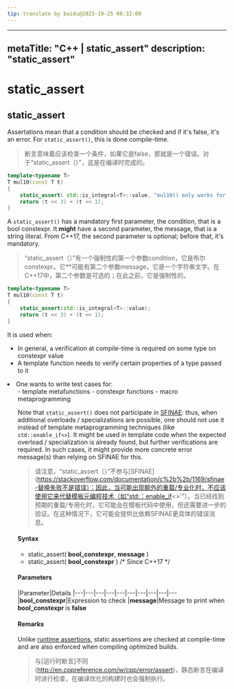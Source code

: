 ```yaml
---
tip: translate by baidu@2023-10-25 08:32:00
---
```

---
metaTitle: "C++ | static_assert"
description: "static_assert"
---

# static_assert



## static_assert



Assertations mean that a condition should be checked and if it's false, it's an error. For `static_assert()`, this is done compile-time.

> 断言意味着应该检查一个条件，如果它是false，那就是一个错误。对于“static_assert（）”，这是在编译时完成的。

```cpp
template<typename T>
T mul10(const T t)
{
    static_assert( std::is_integral<T>::value, "mul10() only works for integral types" );
    return (t << 3) + (t << 1);
}

```


A `static_assert()` has a mandatory first parameter, the condition, that is a bool constexpr. It **might** have a second parameter, the message, that is a string literal. From C++17, the second parameter is optional; before that, it's mandatory.

> “static_assert（）”有一个强制性的第一个参数condition，它是布尔constexpr。它**可能有第二个参数message，它是一个字符串文字。在C++17中，第二个参数是可选的；在此之前，它是强制性的。

```cpp
template<typename T>
T mul10(const T t)
{
    static_assert(std::is_integral<T>::value);
    return (t << 3) + (t << 1);
}

```

It is used when:

- In general, a verification at compile-time is required on some type on constexpr value
- A template function needs to verify certain properties of a type passed to it
<li>One wants to write test cases for:
<ul>
- template metafunctions
- constexpr functions
- macro metaprogramming


Note that `static_assert()` does not participate in [SFINAE](https://stackoverflow.com/documentation/c%2b%2b/1169/sfinae-substitution-failure-is-not-an-error): thus, when additional overloads / specializations are possible, one should not use it instead of template metaprogramming techniques (like `std::enable_if<>`). It might be used in template code when the expected overload / specialization is already found, but further verifications are required. In such cases, it might provide more concrete error message(s) than relying on SFINAE for this.

> 请注意，“static_assert（）”不参与[SFINAE](https://stackoverflow.com/documentation/c%2b%2b/1169/sfinae-替换失败不是错误）：因此，当可能出现额外的重载/专业化时，不应该使用它来代替模板元编程技术（如“std:：enable_if<>'”）。当已经找到预期的重载/专用化时，它可能会在模板代码中使用，但还需要进一步的验证。在这种情况下，它可能会提供比依赖SFINAE更具体的错误消息。



#### Syntax


- static_assert( **bool_constexpr**, **message** )
- static_assert( **bool_constexpr** ) /* Since C++17 */



#### Parameters


|Parameter|Details
|---|---|---|---|---|---|---|---|---|---
|**bool_constexpr**|Expression to check
|**message**|Message to print when **bool_constexpr** is **false**



#### Remarks



Unlike [runtime assertions](http://en.cppreference.com/w/cpp/error/assert), static assertions are checked at compile-time and are also enforced when compiling optimized builds.

> 与[运行时断言]不同(http://en.cppreference.com/w/cpp/error/assert)，静态断言在编译时进行检查，在编译优化的构建时也会强制执行。

